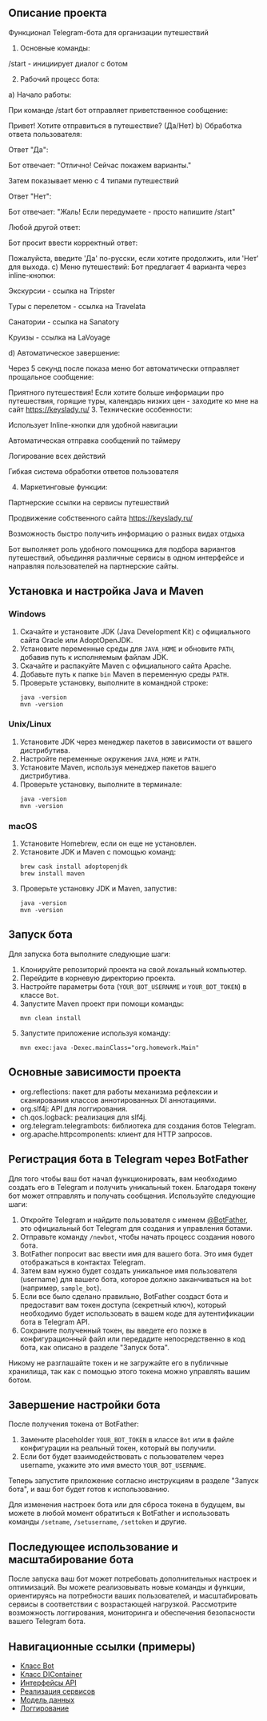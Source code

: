 ## Описание проекта

Функционал Telegram-бота для организации путешествий
1. Основные команды:

/start - инициирует диалог с ботом

2. Рабочий процесс бота:

a) Начало работы:

При команде /start бот отправляет приветственное сообщение:

Привет! Хотите отправиться в путешествие? (Да/Нет)
b) Обработка ответа пользователя:

Ответ "Да":

Бот отвечает: "Отлично! Сейчас покажем варианты."

Затем показывает меню с 4 типами путешествий

Ответ "Нет":

Бот отвечает: "Жаль! Если передумаете - просто напишите /start"

Любой другой ответ:

Бот просит ввести корректный ответ:

Пожалуйста, введите 'Да' по-русски, если хотите продолжить, или 'Нет' для выхода.
c) Меню путешествий:
Бот предлагает 4 варианта через inline-кнопки:

Экскурсии - ссылка на Tripster

Туры с перелетом - ссылка на Travelata

Санатории - ссылка на Sanatory

Круизы - ссылка на LaVoyage

d) Автоматическое завершение:

Через 5 секунд после показа меню бот автоматически отправляет прощальное сообщение:

Приятного путешествия! Если хотите больше информации про путешествия, горящие туры, календарь низких цен - заходите ко мне на сайт https://keyslady.ru/
3. Технические особенности:

Использует Inline-кнопки для удобной навигации

Автоматическая отправка сообщений по таймеру

Логирование всех действий

Гибкая система обработки ответов пользователя

4. Маркетинговые функции:

Партнерские ссылки на сервисы путешествий

Продвижение собственного сайта https://keyslady.ru/

Возможность быстро получить информацию о разных видах отдыха

Бот выполняет роль удобного помощника для подбора вариантов путешествий, объединяя различные сервисы в одном интерфейсе и направляя пользователей на партнерские сайты.






## Установка и настройка Java и Maven

### Windows

1. Скачайте и установите JDK (Java Development Kit) с официального сайта Oracle или AdoptOpenJDK.
2. Установите переменные среды для `JAVA_HOME` и обновите `PATH`, добавив путь к исполняемым файлам JDK.
3. Скачайте и распакуйте Maven с официального сайта Apache.
4. Добавьте путь к папке `bin` Maven в переменную среды `PATH`.
5. Проверьте установку, выполните в командной строке:
   ```
   java -version
   mvn -version
   ```

### Unix/Linux

1. Установите JDK через менеджер пакетов в зависимости от вашего дистрибутива.
2. Настройте переменные окружения `JAVA_HOME` и `PATH`.
3. Установите Maven, используя менеджер пакетов вашего дистрибутива.
4. Проверьте установку, выполните в терминале:
   ```
   java -version
   mvn -version
   ```

### macOS

1. Установите Homebrew, если он еще не установлен.
2. Установите JDK и Maven с помощью команд:
   ```
   brew cask install adoptopenjdk
   brew install maven
   ```
3. Проверьте установку JDK и Maven, запустив:
   ```
   java -version
   mvn -version
   ```

## Запуск бота

Для запуска бота выполните следующие шаги:

1. Клонируйте репозиторий проекта на свой локальный компьютер.
2. Перейдите в корневую директорию проекта.
3. Настройте параметры бота (`YOUR_BOT_USERNAME` и `YOUR_BOT_TOKEN`) в классе `Bot`.
4. Запустите Maven проект при помощи команды:
   ```
   mvn clean install
   ```
5. Запустите приложение используя команду:
   ```
   mvn exec:java -Dexec.mainClass="org.homework.Main"
   ```

## Основные зависимости проекта

- org.reflections: пакет для работы механизма рефлексии и сканирования классов аннотированных DI аннотациями.
- org.slf4j: API для логгирования.
- ch.qos.logback: реализация для slf4j.
- org.telegram.telegrambots: библиотека для создания ботов Telegram.
- org.apache.httpcomponents: клиент для HTTP запросов.

## Регистрация бота в Telegram через BotFather

Для того чтобы ваш бот начал функционировать, вам необходимо создать его в Telegram и получить уникальный токен. Благодаря токену бот может отправлять и получать сообщения. Используйте следующие шаги:

1. Откройте Telegram и найдите пользователя с именем [@BotFather](https://t.me/botfather), это официальный бот Telegram для создания и управления ботами.
2. Отправьте команду `/newbot`, чтобы начать процесс создания нового бота.
3. BotFather попросит вас ввести имя для вашего бота. Это имя будет отображаться в контактах Telegram.
4. Затем вам нужно будет создать уникальное имя пользователя (username) для вашего бота, которое должно заканчиваться на `bot` (например, `sample_bot`).
5. Если все было сделано правильно, BotFather создаст бота и предоставит вам токен доступа (секретный ключ), который необходимо будет использовать в вашем коде для аутентификации бота в Telegram API.
6. Сохраните полученный токен, вы введете его позже в конфигурационный файл или передадите непосредственно в код бота, как описано в разделе "Запуск бота".

Никому не разглашайте токен и не загружайте его в публичные хранилища, так как с помощью этого токена можно управлять вашим ботом.

## Завершение настройки бота

После получения токена от BotFather:

1. Замените placeholder `YOUR_BOT_TOKEN` в классе `Bot` или в файле конфигурации на реальный токен, который вы получили.
2. Если бот будет взаимодействовать с пользователем через username, укажите это имя вместо `YOUR_BOT_USERNAME`.

Теперь запустите приложение согласно инструкциям в разделе "Запуск бота", и ваш бот будет готов к использованию.

Для изменения настроек бота или для сброса токена в будущем, вы можете в любой момент обратиться к BotFather и использовать команды `/setname`, `/setusername`, `/settoken` и другие.

## Последующее использование и масштабирование бота

После запуска ваш бот может потребовать дополнительных настроек и оптимизаций. Вы можете реализовывать новые команды и функции, ориентируясь на потребности ваших пользователей, и масштабировать сервисы в соответствии с возрастающей нагрузкой. Рассмотрите возможность логгирования, мониторинга и обеспечения безопасности вашего Telegram бота.

## Навигационные ссылки (примеры)

- [Класс Bot](src/main/java/org/homework/bot/Bot.java)
- [Класс DIContainer](src/main/java/org/homework/di/DIContainer.java)
- [Интерфейсы API](src/main/java/org/homework/api)
- [Реализация сервисов](src/main/java/org/homework/services)
- [Модель данных](src/main/java/org/homework/model)
- [Логгирование](src/main/java/org/homework/logger)
